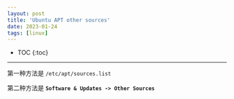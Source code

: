 ```yaml
---
layout: post
title: 'Ubuntu APT other sources'
date: 2023-01-24
tags: [linux]
---
```


* TOC 
{:toc}

---


第一种方法是 `/etc/apt/sources.list`

第二种方法是 **`Software & Updates -> Other Sources`**

